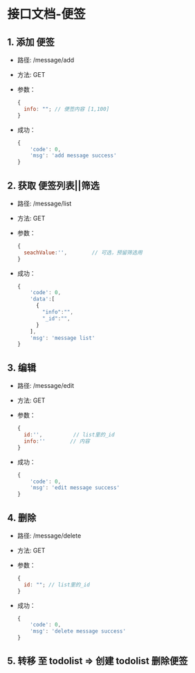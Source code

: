 # 接口文档-便签

## 1. 添加 便签

- 路径: /message/add
- 方法: GET
- 参数：

  ```js
  {
    info: ""; // 便签内容 [1,100]
  }
  ```

- 成功：
  ```js
  {
      'code': 0,
      'msg': 'add message success'
  }
  ```

## 2. 获取 便签列表||筛选

- 路径: /message/list
- 方法: GET
- 参数：

  ```js
  {
    seachValue:'',        // 可选，预留筛选用
  }

  ```

- 成功：
  ```js
  {
      'code': 0,
      'data':[
        {
          "info":"",
          "_id":"",
        }
      ],
      'msg': 'message list'
  }
  ```

## 3. 编辑

- 路径: /message/edit
- 方法: GET
- 参数：

  ```js
  {
    id:'',          // list里的_id
    info:''        // 内容
  }

  ```

- 成功：
  ```js
  {
      'code': 0,
      'msg': 'edit message success'
  }
  ```

## 4. 删除

- 路径: /message/delete
- 方法: GET
- 参数：

  ```js
  {
    id: ""; // list里的_id
  }
  ```

- 成功：
  ```js
  {
      'code': 0,
      'msg': 'delete message success'
  }
  ```

## 5. 转移 至 todolist => 创建 todolist 删除便签
